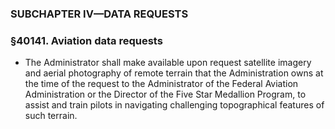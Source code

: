 ### SUBCHAPTER IV—DATA REQUESTS

### §40141. Aviation data requests
* The Administrator shall make available upon request satellite imagery and aerial photography of remote terrain that the Administration owns at the time of the request to the Administrator of the Federal Aviation Administration or the Director of the Five Star Medallion Program, to assist and train pilots in navigating challenging topographical features of such terrain.